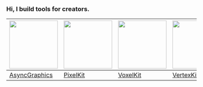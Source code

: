### Hi, I build tools for creators.

| <img src="https://github.com/heestand-xyz/AsyncGraphics/raw/main/Assets/AsyncGraphics-Icon.png?raw=true" width="128"/> | <img src="https://github.com/heestand-xyz/PixelKit/raw/main/Assets/Logo/pixels_logo_1k_bg.png?raw=true" width="128"/> | <img src="https://github.com/hexagons/VoxelKit/raw/master/Assets/Logo/VoxelKit%20-%20Logo%20-%201024%20-%20BG.png?raw=true" width="128"/> | <img src="https://github.com/heestand-xyz/VertexKit/raw/main/Assets/Pixels-3D_logo_1k_bg.png" width="128"/> |
|-|-|-|-|
| [AsyncGraphics](https://github.com/heestand-xyz/AsyncGraphics) | [PixelKit](https://github.com/heestand-xyz/PixelKit) | [VoxelKit](https://github.com/heestand-xyz/VoxelKit) | [VertexKit](https://github.com/heestand-xyz/VertexKit) |
